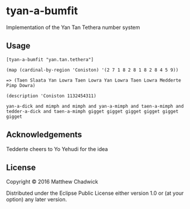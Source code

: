 # tyan-a-bumfit

Implementation of the Yan Tan Tethera number system

## Usage

```[tyan-a-bumfit "yan.tan.tethera"]```

```(map (cardinal-by-region 'Coniston) '(2 7 1 8 2 8 1 8 2 8 4 5 9))```

```=> (Taen Slaata Yan Lowra Taen Lowra Yan Lowra Taen Lowra Medderte Pimp Dowra)```

```(description 'Coniston 1132454311)```

```yan-a-dick and mimph and mimph and yan-a-mimph and taen-a-mimph and tedder-a-dick and taen-a-mimph gigget gigget gigget gigget gigget gigget```


## Acknowledgements

Tedderte cheers to Yo Yehudi for the idea

## License

Copyright © 2016 Matthew Chadwick

Distributed under the Eclipse Public License either version 1.0 or (at
your option) any later version.
